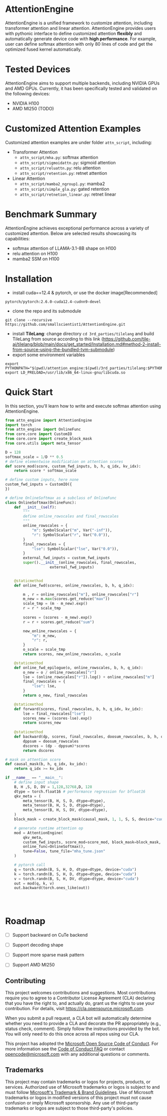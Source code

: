 # AttentionEngine

AttentionEngine is a unified framework to customize attention, including transformer attention and linear attention. AttentionEngine provides users with pythonic interface to define customized attention **flexibly** and automatically generate device code with **high performance**. For example,  user can define softmax attention with only 80 lines of code and get the optimized fused kernel automatically.

# Tested Devices

AttentionEngine aims to support multiple backends, including NVIDIA GPUs and AMD GPUs. Currently, it has been specifically tested and validated on the following devices:
- NVIDIA H100
- AMD MI250 (TODO)

# Customized Attention Examples

Customized attention examples are under folder `attn_script`, including:
+ Transformer Attention
    - `attn_script/mha.py`: softmax attention
    - `attn_script/sigmoidattn.py`: sigmoid attention
    - `attn_script/reluattn.py`: relu attention
    - `attn_script/retention.py`: retnet attention
+ Linear Attention
    - `attn_script/mamba2_ngroup1.py`: mamba2
    - `attn_script/simple_gla.py`: gated retention
    - `attn_script/retnetion_linear.py`: retnet linear

# Benchmark Summary

AttentionEngine achieves exceptional performance across a variety of customized attention. Below are selected results showcasing its capabilities:
- softmax attention of LLAMA-3.1-8B shape on H100
- relu attention on H100
- mamba2 SSM on H100


# Installation
- install cuda==12.4 & pytorch, or use the docker image[Recommended]
```
pytorch/pytorch:2.6.0-cuda12.4-cudnn9-devel
```
- clone the repo and its submodule
```
git clone --recursive https://github.com/smallscientist1/AttentionEngine.git
```
- install **TileLang**: change directory `cd 3rd_parties/tilelang` and build TileLang from source according to this link (https://github.com/tile-ai/tilelang/blob/main/docs/get_started/Installation.md#method-2-install-from-source-using-the-bundled-tvm-submodule)
- export some environment variables
```
export PYTHONPATH="$(pwd)/attention_engine:$(pwd)/3rd_parties/tilelang:$PYTHONPATH"
export LD_PRELOAD=/usr/lib/x86_64-linux-gnu/libcuda.so
```

# Quick Start

In this section, you'll learn how to write and execute softmax attention using AttentionEngine.

```python
from attn_engine import AttentionEngine
import torch
from attn_engine import OnlineFunc
from core.core import CustomIO
from core.core import create_block_mask
from core.utils import meta_tensor

D = 128
softmax_scale = 1/D ** 0.5
# define elementwise modification on attention scores
def score_mod(score, custom_fwd_inputs, b, h, q_idx, kv_idx):
    return score * softmax_scale

# define custom inputs, here none
custom_fwd_inputs = CustomIO({
})

# define OnlineSoftmax as a subclass of OnlineFunc
class OnlineSoftmax(OnlineFunc):
    def __init__(self):
        """
        define online_rowscales and final_rowscales
        """
        online_rowscales = {
            "m": SymbolScalar("m", Var("-inf")),
            "r": SymbolScalar("r", Var("0.0")),
        }
        final_rowscales = {
            "lse": SymbolScalar("lse", Var("0.0")),
        }
        external_fwd_inputs = custom_fwd_inputs
        super().__init__(online_rowscales, final_rowscales,
                    external_fwd_inputs)
    

    @staticmethod
    def online_fwd(scores, online_rowscales, b, h, q_idx):

        m , r = online_rowscales["m"], online_rowscales["r"]
        m_new = m.max(scores.get_reduce("max"))
        scale_tmp = (m - m_new).exp()
        r = r * scale_tmp
        
        scores = (scores - m_new).exp()
        r = r + scores.get_reduce("sum")

        new_online_rowscales = {
            "m": m_new,
            "r": r,
        }
        o_scale = scale_tmp
        return scores, new_online_rowscales, o_scale

    @staticmethod
    def online_fwd_epilogue(o, online_rowscales, b, h, q_idx):
        o_new = o / online_rowscales["r"]
        lse = (online_rowscales["r"]).log() + online_rowscales["m"]
        final_rowscales = {
            "lse": lse,
        }
        return o_new, final_rowscales

    @staticmethod
    def forward(scores, final_rowscales, b, h, q_idx, kv_idx):
        lse = final_rowscales["lse"]
        scores_new = (scores-lse).exp()
        return scores_new
    
    @staticmethod
    def backward(dp, scores, final_rowscales, doosum_rowscales, b, h, q_idx, kv_idx):
        dppsum = doosum_rowscales
        dscores = (dp - dppsum)*scores
        return dscores

# mask on attention score
def causal_mask(b, h, q_idx, kv_idx):
    return q_idx >= kv_idx

if __name__ == "__main__":
    # define input shape
    B, H ,S, D, DV = 1,128,32768,D, 128
    dtype = torch.float16 # performance regression for bfloat16
    qkv_meta = (
        meta_tensor(B, H, S, D, dtype=dtype),
        meta_tensor(B, H, S, D, dtype=dtype),
        meta_tensor(B, H, S, DV, dtype=dtype),
    )
    block_mask = create_block_mask(causal_mask, 1, 1, S, S, device="cuda")

    # generate runtime attention op
    mod = AttentionEngine(
        qkv_meta,
        custom_fwd_inputs, score_mod=score_mod, block_mask=block_mask,
        online_func=OnlineSoftmax(),
        tune=False, tune_file="mha_tune.json"
    )

    # pytorch call
    q = torch.randn(B, S, H, D, dtype=dtype, device="cuda")
    k = torch.randn(B, S, H, D, dtype=dtype, device="cuda")
    v = torch.randn(B, S, H, DV, dtype=dtype, device="cuda")
    out = mod(q, k, v)
    out.backward(torch.ones_like(out))


    
```

# Roadmap
- [ ] Support backward on CuTe backend 
- [ ] Support decoding shape
- [ ] Support more sparse mask pattern
- [ ] Support AMD MI250


## Contributing

This project welcomes contributions and suggestions.  Most contributions require you to agree to a
Contributor License Agreement (CLA) declaring that you have the right to, and actually do, grant us
the rights to use your contribution. For details, visit https://cla.opensource.microsoft.com.

When you submit a pull request, a CLA bot will automatically determine whether you need to provide
a CLA and decorate the PR appropriately (e.g., status check, comment). Simply follow the instructions
provided by the bot. You will only need to do this once across all repos using our CLA.

This project has adopted the [Microsoft Open Source Code of Conduct](https://opensource.microsoft.com/codeofconduct/).
For more information see the [Code of Conduct FAQ](https://opensource.microsoft.com/codeofconduct/faq/) or
contact [opencode@microsoft.com](mailto:opencode@microsoft.com) with any additional questions or comments.

## Trademarks

This project may contain trademarks or logos for projects, products, or services. Authorized use of Microsoft 
trademarks or logos is subject to and must follow 
[Microsoft's Trademark & Brand Guidelines](https://www.microsoft.com/en-us/legal/intellectualproperty/trademarks/usage/general).
Use of Microsoft trademarks or logos in modified versions of this project must not cause confusion or imply Microsoft sponsorship.
Any use of third-party trademarks or logos are subject to those third-party's policies.

